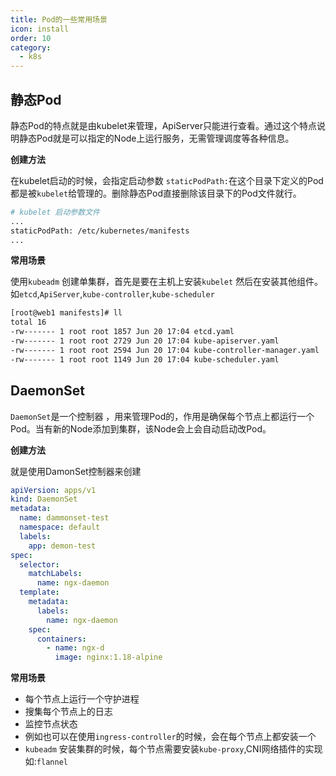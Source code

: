 ```yaml
---
title: Pod的一些常用场景
icon: install
order: 10
category:
  - k8s
---
```


## 静态Pod

静态Pod的特点就是由kubelet来管理，ApiServer只能进行查看。通过这个特点说明静态Pod就是可以指定的Node上运行服务，无需管理调度等各种信息。

**创建方法**

在kubelet启动的时候，会指定启动参数 `staticPodPath:`在这个目录下定义的Pod都是被`kubelet`给管理的。删除静态Pod直接删除该目录下的Pod文件就行。

```sh
# kubelet 启动参数文件
...
staticPodPath: /etc/kubernetes/manifests
...
```

**常用场景**

使用`kubeadm` 创建单集群，首先是要在主机上安装`kubelet` 然后在安装其他组件。如`etcd`,`ApiServer`,`kube-controller`,`kube-scheduler`

```sh
[root@web1 manifests]# ll
total 16
-rw------- 1 root root 1857 Jun 20 17:04 etcd.yaml
-rw------- 1 root root 2729 Jun 20 17:04 kube-apiserver.yaml
-rw------- 1 root root 2594 Jun 20 17:04 kube-controller-manager.yaml
-rw------- 1 root root 1149 Jun 20 17:04 kube-scheduler.yaml
```



## DaemonSet

`DaemonSet`是一个控制器 ，用来管理Pod的，作用是确保每个节点上都运行一个Pod。当有新的Node添加到集群，该Node会上会自动启动改Pod。

**创建方法**

就是使用DamonSet控制器来创建

```yaml
apiVersion: apps/v1
kind: DaemonSet
metadata:
  name: dammonset-test
  namespace: default
  labels:
    app: demon-test
spec:
  selector:
    matchLabels:
      name: ngx-daemon
  template:
    metadata:
      labels:
        name: ngx-daemon
    spec:
      containers:
        - name: ngx-d
          image: nginx:1.18-alpine
```

**常用场景**

- 每个节点上运行一个守护进程
- 搜集每个节点上的日志
- 监控节点状态
- 例如也可以在使用`ingress-controller`的时候，会在每个节点上都安装一个
- `kubeadm` 安装集群的时候，每个节点需要安装`kube-proxy`,CNI网络插件的实现如:`flannel`

